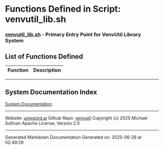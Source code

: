 # Functions Defined in Script: venvutil_lib.sh

### [venvutil_lib.sh](/docs/shdoc/bin/shinclude/scripts/venvutil_lib.sh.md) - Primary Entry Point for VenvUtil Library System

## List of Functions Defined

| Function | Description |
|:--|:--|

---

## System Documentation Index

[System Documentation](/README.md)

---

Website: [unixwzrd.ai](https://unixwzrd.ai)
Github Repo: [venvutil](https://github.com/unixwzrd/venvutil)
Copyright (c) 2025 Michael Sullivan
Apache License, Version 2.0

---

Generated Markdown Documentation
Generated on: 2025-06-28 at 02:49:29

